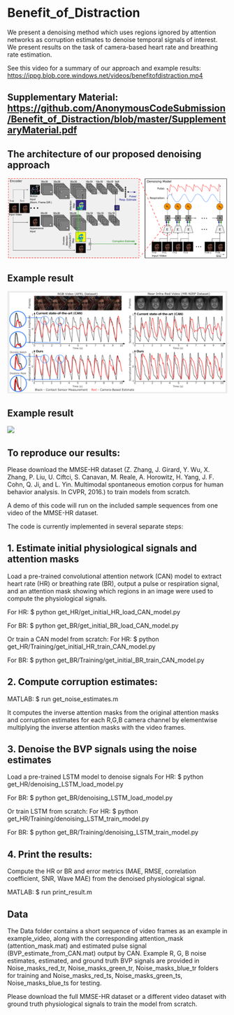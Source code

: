 # Benefit_of_Distraction
We present a denoising method which uses regions ignored by attention networks as corruption estimates to denoise temporal signals of interest. We present results on the task of camera-based heart rate and breathing rate estimation. 

See this video for a summary of our approach and example results: https://ippg.blob.core.windows.net/videos/benefitofdistraction.mp4

## Supplementary Material: https://github.com/AnonymousCodeSubmission/Benefit_of_Distraction/blob/master/SupplementaryMaterial.pdf

## The architecture of our proposed denoising approach
<img src = Data/denoising_architecture8_corr.pdf>

## Example result
<img src = Data/Overview.png>

## Example result
<img src = Data/Masks_Examples4_corr.pdf>

## To reproduce our results:

Please download the MMSE-HR dataset (Z. Zhang, J. Girard, Y. Wu, X. Zhang, P. Liu, U. Ciftci, S. Canavan, M. Reale, A. Horowitz, H. Yang, J. F. Cohn, Q. Ji, and L. Yin. Multimodal spontaneous emotion corpus for human behavior analysis. In CVPR, 2016.) to train models from scratch.

A demo of this code will run on the included sample sequences from one video of the MMSE-HR dataset.

The code is currently implemented in several separate steps:

## 1. Estimate initial physiological signals and attention masks

Load a pre-trained convolutional attention network (CAN) model to extract heart rate (HR) or breathing rate (BR), output a pulse or respiration signal, and an attention mask showing which regions in an image were used to compute the physiological signals.

For HR:
$ python get_HR/get_initial_HR_load_CAN_model.py

For BR:
$ python get_BR/get_initial_BR_load_CAN_model.py

Or train a CAN model from scratch:
For HR:
$ python get_HR/Training/get_initial_HR_train_CAN_model.py

For BR:
$ python get_BR/Training/get_initial_BR_train_CAN_model.py

## 2. Compute corruption estimates:

MATLAB: $ run get_noise_estimates.m

It computes the inverse attention masks from the original attention masks and corruption estimates for each R,G,B camera channel by elementwise multiplying the inverse attention masks with the video frames.

## 3. Denoise the BVP signals using the noise estimates

Load a pre-trained LSTM model to denoise signals
For HR:
$ python get_HR/denoising_LSTM_load_model.py

For BR:
$ python get_BR/denoising_LSTM_load_model.py

Or train LSTM from scratch:
For HR:
$ python get_HR/Training/denoising_LSTM_train_model.py

For BR:
$ python get_BR/Training/denoising_LSTM_train_model.py

## 4. Print the results:

Compute the HR or BR and error metrics (MAE, RMSE, correlation coefficient, SNR, Wave MAE) from the denoised physiological signal. 

MATLAB: $ run print_result.m

## Data
The Data folder contains a short sequence of video frames as an example in example_video, along with the corresponding attention_mask (attention_mask.mat) and estimated pulse signal (BVP_estimate_from_CAN.mat) output by CAN. Example R, G, B noise estimates, estimated, and ground truth BVP signals are provided in Noise_masks_red_tr, Noise_masks_green_tr, Noise_masks_blue_tr folders for training and Noise_masks_red_ts, Noise_masks_green_ts, Noise_masks_blue_ts for testing. 

Please download the full MMSE-HR dataset or a different video dataset with ground truth physiological signals to train the model from scratch. 

